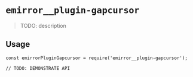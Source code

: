 # `emirror__plugin-gapcursor`

> TODO: description

## Usage

```
const emirrorPluginGapcursor = require('emirror__plugin-gapcursor');

// TODO: DEMONSTRATE API
```
